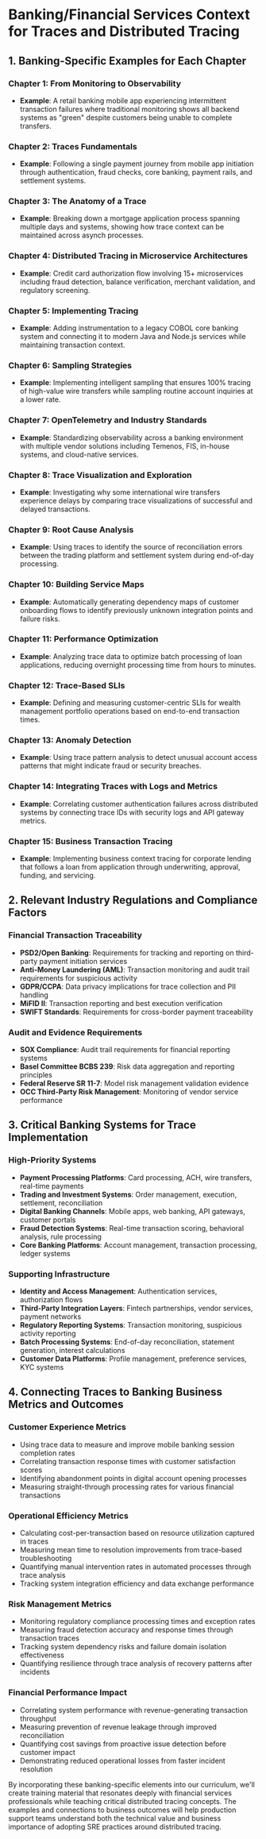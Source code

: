 # Banking/Financial Services Context for Traces and Distributed Tracing

## 1. Banking-Specific Examples for Each Chapter

### Chapter 1: From Monitoring to Observability
- **Example**: A retail banking mobile app experiencing intermittent transaction failures where traditional monitoring shows all backend systems as "green" despite customers being unable to complete transfers.

### Chapter 2: Traces Fundamentals
- **Example**: Following a single payment journey from mobile app initiation through authentication, fraud checks, core banking, payment rails, and settlement systems.

### Chapter 3: The Anatomy of a Trace
- **Example**: Breaking down a mortgage application process spanning multiple days and systems, showing how trace context can be maintained across asynch processes.

### Chapter 4: Distributed Tracing in Microservice Architectures
- **Example**: Credit card authorization flow involving 15+ microservices including fraud detection, balance verification, merchant validation, and regulatory screening.

### Chapter 5: Implementing Tracing
- **Example**: Adding instrumentation to a legacy COBOL core banking system and connecting it to modern Java and Node.js services while maintaining transaction context.

### Chapter 6: Sampling Strategies
- **Example**: Implementing intelligent sampling that ensures 100% tracing of high-value wire transfers while sampling routine account inquiries at a lower rate.

### Chapter 7: OpenTelemetry and Industry Standards
- **Example**: Standardizing observability across a banking environment with multiple vendor solutions including Temenos, FIS, in-house systems, and cloud-native services.

### Chapter 8: Trace Visualization and Exploration
- **Example**: Investigating why some international wire transfers experience delays by comparing trace visualizations of successful and delayed transactions.

### Chapter 9: Root Cause Analysis
- **Example**: Using traces to identify the source of reconciliation errors between the trading platform and settlement system during end-of-day processing.

### Chapter 10: Building Service Maps
- **Example**: Automatically generating dependency maps of customer onboarding flows to identify previously unknown integration points and failure risks.

### Chapter 11: Performance Optimization
- **Example**: Analyzing trace data to optimize batch processing of loan applications, reducing overnight processing time from hours to minutes.

### Chapter 12: Trace-Based SLIs
- **Example**: Defining and measuring customer-centric SLIs for wealth management portfolio operations based on end-to-end transaction times.

### Chapter 13: Anomaly Detection
- **Example**: Using trace pattern analysis to detect unusual account access patterns that might indicate fraud or security breaches.

### Chapter 14: Integrating Traces with Logs and Metrics
- **Example**: Correlating customer authentication failures across distributed systems by connecting trace IDs with security logs and API gateway metrics.

### Chapter 15: Business Transaction Tracing
- **Example**: Implementing business context tracing for corporate lending that follows a loan from application through underwriting, approval, funding, and servicing.

## 2. Relevant Industry Regulations and Compliance Factors

### Financial Transaction Traceability
- **PSD2/Open Banking**: Requirements for tracking and reporting on third-party payment initiation services
- **Anti-Money Laundering (AML)**: Transaction monitoring and audit trail requirements for suspicious activity
- **GDPR/CCPA**: Data privacy implications for trace collection and PII handling
- **MiFID II**: Transaction reporting and best execution verification
- **SWIFT Standards**: Requirements for cross-border payment traceability

### Audit and Evidence Requirements
- **SOX Compliance**: Audit trail requirements for financial reporting systems
- **Basel Committee BCBS 239**: Risk data aggregation and reporting principles
- **Federal Reserve SR 11-7**: Model risk management validation evidence
- **OCC Third-Party Risk Management**: Monitoring of vendor service performance

## 3. Critical Banking Systems for Trace Implementation

### High-Priority Systems
- **Payment Processing Platforms**: Card processing, ACH, wire transfers, real-time payments
- **Trading and Investment Systems**: Order management, execution, settlement, reconciliation
- **Digital Banking Channels**: Mobile apps, web banking, API gateways, customer portals
- **Fraud Detection Systems**: Real-time transaction scoring, behavioral analysis, rule processing
- **Core Banking Platforms**: Account management, transaction processing, ledger systems

### Supporting Infrastructure
- **Identity and Access Management**: Authentication services, authorization flows
- **Third-Party Integration Layers**: Fintech partnerships, vendor services, payment networks
- **Regulatory Reporting Systems**: Transaction monitoring, suspicious activity reporting
- **Batch Processing Systems**: End-of-day reconciliation, statement generation, interest calculations
- **Customer Data Platforms**: Profile management, preference services, KYC systems

## 4. Connecting Traces to Banking Business Metrics and Outcomes

### Customer Experience Metrics
- Using trace data to measure and improve mobile banking session completion rates
- Correlating transaction response times with customer satisfaction scores
- Identifying abandonment points in digital account opening processes
- Measuring straight-through processing rates for various financial transactions

### Operational Efficiency Metrics
- Calculating cost-per-transaction based on resource utilization captured in traces
- Measuring mean time to resolution improvements from trace-based troubleshooting
- Quantifying manual intervention rates in automated processes through trace analysis
- Tracking system integration efficiency and data exchange performance

### Risk Management Metrics
- Monitoring regulatory compliance processing times and exception rates
- Measuring fraud detection accuracy and response times through transaction traces
- Tracking system dependency risks and failure domain isolation effectiveness
- Quantifying resilience through trace analysis of recovery patterns after incidents

### Financial Performance Impact
- Correlating system performance with revenue-generating transaction throughput
- Measuring prevention of revenue leakage through improved reconciliation
- Quantifying cost savings from proactive issue detection before customer impact
- Demonstrating reduced operational losses from faster incident resolution

By incorporating these banking-specific elements into our curriculum, we'll create training material that resonates deeply with financial services professionals while teaching critical distributed tracing concepts. The examples and connections to business outcomes will help production support teams understand both the technical value and business importance of adopting SRE practices around distributed tracing.